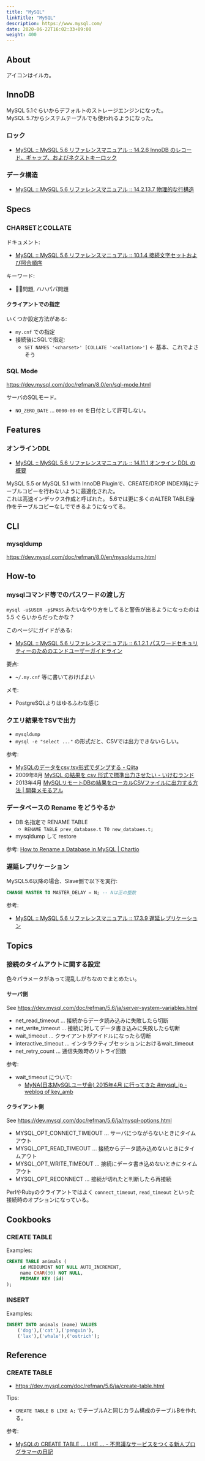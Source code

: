 ```yaml
---
title: "MySQL"
linkTitle: "MySQL"
description: https://www.mysql.com/
date: 2020-06-22T16:02:33+09:00
weight: 400
---
```


## About

アイコンはイルカ。

## InnoDB

MySQL 5.1ぐらいからデフォルトのストレージエンジンになった。  
MySQL 5.7からシステムテーブルでも使われるようになった。

### ロック

- [MySQL :: MySQL 5\.6 リファレンスマニュアル :: 14\.2\.6 InnoDB のレコード、ギャップ、およびネクストキーロック](https://dev.mysql.com/doc/refman/5.6/ja/innodb-record-level-locks.html)

### データ構造

- [MySQL :: MySQL 5.6 リファレンスマニュアル :: 14.2.13.7 物理的な行構造](https://dev.mysql.com/doc/refman/5.6/ja/innodb-physical-record.html)

## Specs
### CHARSETとCOLLATE

ドキュメント:

- [MySQL :: MySQL 5.6 リファレンスマニュアル :: 10.1.4 接続文字セットおよび照合順序](https://dev.mysql.com/doc/refman/5.6/ja/charset-connection.html)

キーワード:

- 🍣🍺問題, ハハパパ問題

#### クライアントでの指定

いくつか設定方法がある:

- `my.cnf` での指定
- 接続後にSQLで指定:
  - `SET NAMES '<charset>' [COLLATE '<collation>']` <- 基本、これでよさそう

### SQL Mode

https://dev.mysql.com/doc/refman/8.0/en/sql-mode.html

サーバのSQLモード。

- `NO_ZERO_DATE` ... `0000-00-00` を日付として許可しない。

## Features
### オンラインDDL

- [MySQL :: MySQL 5.6 リファレンスマニュアル :: 14.11.1 オンライン DDL の概要](https://dev.mysql.com/doc/refman/5.6/ja/innodb-create-index-overview.html "MySQL :: MySQL 5.6 リファレンスマニュアル :: 14.11.1 オンライン DDL の概要")

MySQL 5.5 or MySQL 5.1 with InnoDB Pluginで、CREATE/DROP INDEX時にテーブルコピーを行わないように最適化された。  
これは高速インデックス作成と呼ばれた。
5.6では更に多くのALTER TABLE操作をテーブルコピーなしでできるようになってる。

## CLI
### mysqldump

https://dev.mysql.com/doc/refman/8.0/en/mysqldump.html

## How-to
### mysqlコマンド等でのパスワードの渡し方

`mysql -u$USER -p$PASS` みたいなやり方をしてると警告が出るようになったのは 5.5 ぐらいからだったかな？

このページにガイドがある:

- [MySQL :: MySQL 5.6 リファレンスマニュアル :: 6.1.2.1 パスワードセキュリティーのためのエンドユーザーガイドライン](https://dev.mysql.com/doc/refman/5.6/ja/password-security-user.html)

要点:

- `~/.my.cnf` 等に書いておけばよい

メモ:

- PostgreSQLよりはゆるふわな感じ

### クエリ結果をTSVで出力

- `mysqldump`
- `mysql -e "select ..."` の形式だと、CSVでは出力できないらしい。

参考:

- [MySQLのデータをcsv,tsv形式でダンプする - Qiita](https://qiita.com/d-dai/items/e56c2e5abf558328373f)
- 2009年8月 [MySQL の結果を csv 形式で標準出力させたい - いけむランド](https://fd0.hatenablog.jp/entry/20090801/p1)
- 2013年4月 [MySQLリモートDBの結果をローカルCSVファイルに出力する方法 | 開発メモるアル](http://shusatoo.net/db/mysql/mysql-remote-db-result-output-local-csvfile/)

### データベースの Rename をどうやるか

- DB 名指定で RENAME TABLE
  - `RENAME TABLE prev_database.t TO new_databaes.t;`
- mysqldump して restore

参考: [How to Rename a Database in MySQL | Chartio](https://chartio.com/resources/tutorials/how-to-rename-a-database-in-mysql/ "How to Rename a Database in MySQL | Chartio")

### 遅延レプリケーション

MySQL5.6以降の場合、Slave側で以下を実行:

```sql
CHANGE MASTER TO MASTER_DELAY = N; -- Nは正の整数
```

参考:

- [MySQL :: MySQL 5.6 リファレンスマニュアル :: 17.3.9 遅延レプリケーション](https://dev.mysql.com/doc/refman/5.6/ja/replication-delayed.html "MySQL :: MySQL 5.6 リファレンスマニュアル :: 17.3.9 遅延レプリケーション")

## Topics
### 接続のタイムアウトに関する設定

色々パラメータがあって混乱しがちなのでまとめたい。

#### サーバ側

See https://dev.mysql.com/doc/refman/5.6/ja/server-system-variables.html

- net_read_timeout ... 接続からデータ読み込みに失敗したら切断
- net_write_timeout ... 接続に対してデータ書き込みに失敗したら切断
- wait_timeout ... クライアントがアイドルになったら切断
- interactive_timeout ... インタラクティブセッションにおけるwait_timeout
- net_retry_count ... 通信失敗時のリトライ回数

参考:

- wait_timeout について:
  - [MyNA(日本MySQLユーザ会) 2015年4月 に行ってきた #mysql_jp - weblog of key_amb](http://keyamb.hatenablog.com/entry/2015/04/23/004126 "MyNA(日本MySQLユーザ会) 2015年4月 に行ってきた #mysql_jp - weblog of key_amb")

#### クライアント側

See https://dev.mysql.com/doc/refman/5.6/ja/mysql-options.html

- MYSQL_OPT_CONNECT_TIMEOUT ... サーバにつながらないときにタイムアウト
- MYSQL_OPT_READ_TIMEOUT ... 接続からデータ読み込めないときにタイムアウト
- MYSQL_OPT_WRITE_TIMEOUT ... 接続にデータ書き込めないときにタイムアウト
- MYSQL_OPT_RECONNECT ... 接続が切れたと判断したら再接続

PerlやRubyのクライアントではよく `connect_timeout`, `read_timeout` といった接続時のオプションになっている。

## Cookbooks
### CREATE TABLE

Examples:

```sql
CREATE TABLE animals (
     id MEDIUMINT NOT NULL AUTO_INCREMENT,
     name CHAR(30) NOT NULL,
     PRIMARY KEY (id)
);
```

### INSERT

Examples:

```sql
INSERT INTO animals (name) VALUES
    ('dog'),('cat'),('penguin'),
    ('lax'),('whale'),('ostrich');
```

## Reference
### CREATE TABLE

- https://dev.mysql.com/doc/refman/5.6/ja/create-table.html

Tips:

- `CREATE TABLE B LIKE A;` でテーブルAと同じカラム構成のテーブルBを作れる。

参考:

- [MySQLの CREATE TABLE ... LIKE ... - 不思議なサービスをつくる新人プログラマーの日記](http://d.hatena.ne.jp/tnnsst35/20110604/1307181215 "MySQLの CREATE TABLE ... LIKE ... - 不思議なサービスをつくる新人プログラマーの日記")
